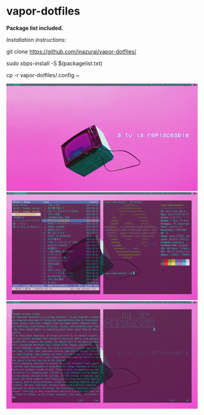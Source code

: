 # vapor-dotfiles
**Package list included.**

*Installation instructions:*


git clone https://github.com/inazurai/vapor-dotfiles/

sudo xbps-install -S $(packagelist.txt)

cp -r vapor-dotfiles/.config ~

![](ricea1.png)
![](ricea2.png)
![](ricea3.png)
